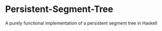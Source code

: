 # Persistent-Segment-Tree
A purely functional implementation of a persistent segment tree in Haskell
